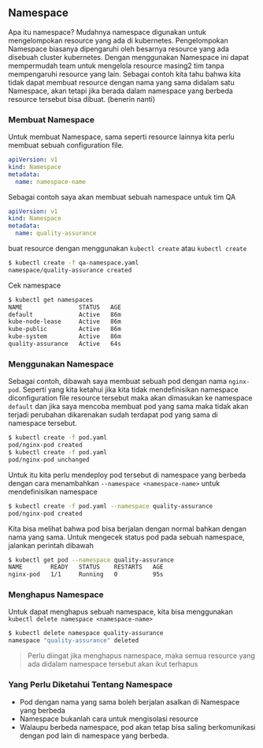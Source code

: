## Namespace

Apa itu namespace? Mudahnya namespace digunakan untuk mengelompokan resource yang ada di kubernetes. Pengelompokan Namespace biasanya dipengaruhi oleh besarnya resource yang ada disebuah cluster kubernetes. Dengan menggunakan Namespace ini dapat mempermudah team untuk mengelola resource masing2 tim tanpa mempengaruhi resource yang lain. Sebagai contoh kita tahu bahwa kita tidak dapat membuat resource dengan nama yang sama didalam satu Namespace, akan tetapi jika berada dalam namespace yang berbeda resource tersebut bisa dibuat. (benerin nanti)

### Membuat Namespace

Untuk membuat Namespace, sama seperti resource lainnya kita perlu membuat sebuah configuration file.

```yaml
apiVersion: v1 
kind: Namespace
metadata:
  name: namespace-name
```

Sebagai contoh saya akan membuat sebuah namespace untuk tim QA

```yaml
apiVersion: v1 
kind: Namespace
metadata:
  name: quality-assurance
```

buat resource dengan menggunakan `kubectl create` atau `kubectl create`

```bash
$ kubectl create -f qa-namespace.yaml
namespace/quality-assurance created
```

Cek namespace

```bash
$ kubectl get namespaces
NAME                STATUS   AGE
default             Active   86m
kube-node-lease     Active   86m
kube-public         Active   86m
kube-system         Active   86m
quality-assurance   Active   64s
```

### Menggunakan Namespace

Sebagai contoh, dibawah saya membuat sebuah pod dengan nama `nginx-pod`. Seperti yang kita ketahui jika kita tidak mendefinisikan namespace diconfiguration file resource tersebut maka akan dimasukan ke namespace `default` dan jika saya mencoba membuat pod yang sama maka tidak akan terjadi perubahan dikarenakan sudah terdapat pod yang sama di namespace tersebut.

```bash
$ kubectl create -f pod.yaml
pod/nginx-pod created
$ kubectl create -f pod.yaml
pod/nginx-pod unchanged
```

Untuk itu kita perlu mendeploy pod tersebut di namespace yang berbeda dengan cara menambahkan `--namespace <namespace-name>` untuk mendefinisikan namespace

```bash
$ kubectl create -f pod.yaml --namespace quality-assurance
pod/nginx-pod created
```

Kita bisa melihat bahwa pod bisa berjalan dengan normal bahkan dengan nama yang sama. Untuk mengecek status pod pada sebuah namespace, jalankan perintah dibawah

```bash
$ kubectl get pod --namespace quality-assurance
NAME        READY   STATUS    RESTARTS   AGE
nginx-pod   1/1     Running   0          95s
```

### Menghapus Namespace

Untuk dapat menghapus sebuah namespace, kita bisa menggunakan `kubectl delete namespace <namespace-name>` 

```bash
$ kubectl delete namespace quality-assurance
namespace "quality-assurance" deleted
```

> Perlu diingat jika menghapus namespace, maka semua resource yang ada didalam namespace tersebut akan ikut terhapus

### Yang Perlu Diketahui Tentang Namespace

- Pod dengan nama yang sama boleh berjalan asalkan di Namespace yang berbeda
- Namespace bukanlah cara untuk mengisolasi resource
- Walaupu berbeda namespace, pod akan tetap bisa saling berkomunikasi dengan pod lain di namespace yang berbeda.